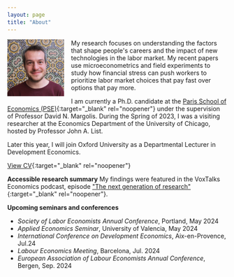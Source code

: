```yaml
---
layout: page
title: "About"
---
```


<img
src="/assets/images/thiago_scarelli.jpg"
alt="Thiago Scarelli"
style="float: left;
	padding-right: 16px;
    padding-bottom: 16px;
    width: 130px;">

My research focuses on understanding the factors that shape people's careers and the impact of new technologies in the labor market. My recent papers use microeconometrics and field experiments to study how financial stress can push workers to prioritize labor market choices that pay fast over options that pay more. 

I am currently a Ph.D. candidate at the [Paris School of Economics (PSE)](https://www.parisschoolofeconomics.eu/en/scarelli-thiago/){:target="_blank" rel="noopener"} under the supervision of Professor David N. Margolis. During the Spring of 2023, I was a visiting researcher at the Economics Department of the University of Chicago, hosted by Professor John A. List.

Later this year, I will join Oxford University as a Departmental Lecturer in Development Economics.

[View CV](https://thiagoscarelli.github.io/assets/pdfs/Thiago_Scarelli_CV.pdf){:target="_blank" rel="noopener"}

**Accessible research summary**
My findings were featured in the VoxTalks Economics podcast, episode ["The next generation of research"](https://cepr.org/multimedia/next-generation-research){:target="_blank" rel="noopener"}. 

**Upcoming seminars and conferences** 
- *Society of Labor Economists Annual Conference*, Portland, May 2024
- *Applied Economics Seminar*, University of Valencia, May 2024
- *International Conference on Development Economics*, Aix-en-Provence, Jul.24
- *Labour Economics Meeting*, Barcelona, Jul. 2024
- *European Association of Labour Economists Annual Conference*, Bergen, Sep. 2024
